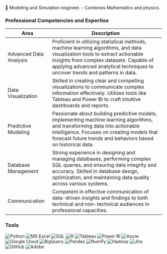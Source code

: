 
🔭 Modeling and Simulation engineer. - Combines Mathematics and physics. 


### Professional Competencies and Expertise 

| Area                                      | Description                                                                                      |
|----------------------------------------------|-----------------------------------------------------------------------------------------------------|
| Advanced Data Analysis                        | Proficient in utilizing statistical methods, machine learning algorithms, and data visualization tools to extract actionable insights from complex datasets. Capable of applying advanced analytical techniques to uncover trends and patterns in data.   |
| Data Visualization                        | Skilled in creating clear and compelling visualizations to communicate complex information effectively. Utilizes tools like Tableau and Power BI to craft intuitive dashboards and reports.  |
| Predictive Modeling                         | Passionate about building predictive models, implementing machine learning algorithms, and transforming data into actionable intelligence. Focuses on creating models that forecast future trends and behaviors based on historical data.   |
| Database Management                        | Strong experience in designing and managing databases, performing complex SQL queries, and ensuring data integrity and accuracy. Skilled in database design, optimization, and maintaining data quality across various systems.   |
| Communication                                  | Competent in effective communication of data-driven insights and findings to both technical and non-technical audiences in professional capacities.         |


### Tools

![Python](https://img.shields.io/badge/-Python-3776AB?style=flat&logo=python&logoColor=white)
![MS Excel](https://img.shields.io/badge/-MS%20Excel-217346?style=flat&logo=microsoft-excel&logoColor=white)
![SQL](https://img.shields.io/badge/-SQL-4479A1?style=flat&logo=mysql&logoColor=white)
![R](https://img.shields.io/badge/-R-276DC3?style=flat&logo=r&logoColor=white)
![Tableau](https://img.shields.io/badge/-Tableau-E97627?style=flat&logo=tableau&logoColor=white)
![Power BI](https://img.shields.io/badge/-Power%20BI-F2C811?style=flat&logo=power-bi&logoColor=black)
![Azure](https://img.shields.io/badge/-Azure-0089D6?style=flat&logo=microsoft-azure&logoColor=white)
![Google Cloud](https://img.shields.io/badge/-Google%20Cloud-4285F4?style=flat&logo=google-cloud&logoColor=white)
![BigQuery](https://img.shields.io/badge/-BigQuery-4285F4?style=flat&logo=google-cloud&logoColor=white)
![Pandas](https://img.shields.io/badge/-Pandas-150458?style=flat&logo=pandas&logoColor=white)
![NumPy](https://img.shields.io/badge/-NumPy-013243?style=flat&logo=numpy&logoColor=white)
![Hadoop](https://img.shields.io/badge/-Hadoop-66CCFF?style=flat&logo=apache-hadoop&logoColor=black)
![Jira](https://img.shields.io/badge/-Jira-0052CC?style=flat&logo=jira&logoColor=white)
![GitHub](https://img.shields.io/badge/-GitHub-181717?style=flat&logo=github&logoColor=white)
![Adobe](https://img.shields.io/badge/-Adobe-FF0000?style=flat&logo=adobe&logoColor=white)


<!--
**Hannah-Ajibola/Hannah-Ajibola** is a ✨ _special_ ✨ repository because its `README.md` (this file) appears on your GitHub profile.

Here are some ideas to get you started:

- 🔭 I’m currently working on ...
- 🌱 I’m currently learning ...

-->
